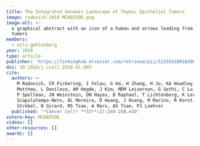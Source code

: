 ```yaml
---
title: The Integrated Genomic Landscape of Thymic Epithelial Tumors
image: radovich-2018-MCKBZ59E.png
image-alt: >-
  a graphical abstract with an icon of a human and arrows leading from the person to three aspects of thymic epithelial
  tumors
members:
  - nils-gehlenborg
year: 2018
type: article
publisher: 'https://linkinghub.elsevier.com/retrieve/pii/S1535610818300035'
doi: 10.1016/j.ccell.2018.01.003
cite:
  authors: >-
    M Radovich, CR Pickering, I Felau, G Ha, H Zhang, H Jo, KA Hoadley, P Anur, J Zhang, M McLellan, R Bowlby, T
    Matthew, L Danilova, AM Hegde, J Kim, MDM Leiserson, G Sethi, C Lu, M Ryan, X Su, AD Cherniack, G Robertson, R Akbani, 
    P Spellman, JN Weinstein, DN Hayes, B Raphael, T Lichtenberg, K Leraas, JC Zenklusen, *The Cancer Genome Atlas Network* (incl. N Gehlenborg), J Fujimoto, C
    Scapulatempo-Neto, AL Moreira, D Hwang, J Huang, M Marino, R Korst, G Giaccone, Y Gokmen-Polar, S Badve, A Rajan, P
    Ströbel, N Girard, MS Tsao, A Marx, AS Tsao, PJ Loehrer
  published: '*Cancer Cell* **33**(2):244-258.e10'
zotero-key: MCKBZ59E
videos: []
other-resources: []
awards: []
---
```


